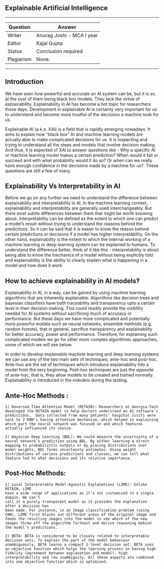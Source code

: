 ## Explainable Artificial Intelligence


---

| Question   | Answer                                                            |
| ---------- | ----------------------------------------------------------------- |
| Writer     | Anurag Joshi - MCA I year                                      |
| Editor     | Kajal Gupta                                                       |
| Status     | Conclusion required                                                              |
| Plagiarism| None. | [Report](./plag-reports/plag-explainableAI.pdf)
                                          

---

## Introduction

We have seen how powerful and accurate an AI system can be, but it is so, at the cost of them being black box models. They lack the virtue of explainability. Explainability in AI has become a hot topic for researchers these days. Development in explainable AI is certainly very important for us to understand and become more trustful of the decisions a machine took for us.

Explainable AI (a.k.a. XAI) is a field that is rapidly emerging nowadays. It aims to explain how “black box” AI and machine learning models are actually able to make complicated decisions for us. It is inspecting and trying to understand all the steps and models that involve decision making. And thus, it is expected of XAI to answer questions like - Why a specific AI or machine learning model makes a certain prediction? When would it fail or succeed and with what probability would it do so? Or when can we really have enough confidence in the decisions made by a machine for us?. These questions are still a few of many.

## Explainability Vs Interpretability in AI

Before we go on any further we need to understand the difference between explainability and interpretability in AI.
In the machine learning context, explainability and interpretability are generally used interchangeably. But there exist subtle differences between them that might be worth knowing about.
Interpretability can be defined as the extent to which one can predict a model’s result without trying to understand the reasons behind the predictions. So it can be said that it is easier to know the reason behind certain predictions or decisions if a model has higher interpretability. On the other hand, explainability is the extent to which the internal working of a machine learning or deep learning system can be explained to humans.
To understand the difference better, think of it like this - interpretability is about being able to know the mechanics of a model without being explicitly told and explainability is the ability to clearly explain what is happening in a model and how does it work. 

## How to achieve explainability in AI models?

Explainability in AI, in a way, can be gained by using machine learning algorithms that are inherently explainable. Algorithms like decision trees and bayesian classifiers have both traceability and transparency upto a certain level in their decision making. This could readily provide the visibility needed for AI systems without sacrificing much of accuracy or performance. But these days we have more complicated and potentially more powerful models such as neural networks, ensemble methods (e.g. random forests), that in general, sacrifice transparency and explainability for better accuracy, power and performance. Therefore, for explaining such complicated models we go for other more complex algorithmic approaches, some of which we will see below.

In order to develop explainable machine learning and deep learning systems we can use any of the two main sets of techniques; ante-hoc and post-hoc. Ante-hoc are the set of techniques which introduce explainability into a model from the very beginning. Post-hoc techniques are just the opposite of ante-hoc, that is, they allow models to be created and trained normally. Explainability is introduced in the mdodels during the testing.

## Ante-Hoc Methods : 

    1) Reversed Time Attention Model (RETAIN): Researchers at Georgia-Tech developed the RETAIN model to help doctors understand an AI software’s predictions,  Data collected from many patients’ hospital visits were sent to 2 RNN’s having attention mechanism, which helped in explaining which part the neural network was focused on and which features actually influenced its choice.

    2) Bayesian Deep Learning (BDL): We could measure the uncertainty of a neural network’s prediction using BDL. By either learning a direct mapping to probabilistic outputs or by placing distributions over model weights, BDL forms uncertainty estimates. Using weight distributions of various predictions and classes, we can tell what feature led to what decisions and its relative importance.

## Post-Hoc Methods:

    1) Local Interpretable Model-Agnostic Explanations (LIME): Unlike RETAIN, LIME
    have a wide range of applications as it’s not customized to a single domain. We can’t
    call it a purely transparent model as it provides the explanation after a decision has
    been made. For instance, in an Image classification problem (using CNN), LIME first blacks out different areas of the original image and feeds the resulting images into the model to see which of the new images threw off the algorithm farthest and derive reasoning behind the model’s predictions.

    2) BETA: BETA is considered to be closely related to interpretable decision sets. To explain the part of the model behaviour unambiguously, BETA learns a compact 2-level decision set. BETA uses an objective function which helps the learning process in having high fidelity (agreement between explanation and model), high interpretability and low unambiguity. All these aspects are combined into one objective function which is optimized.
